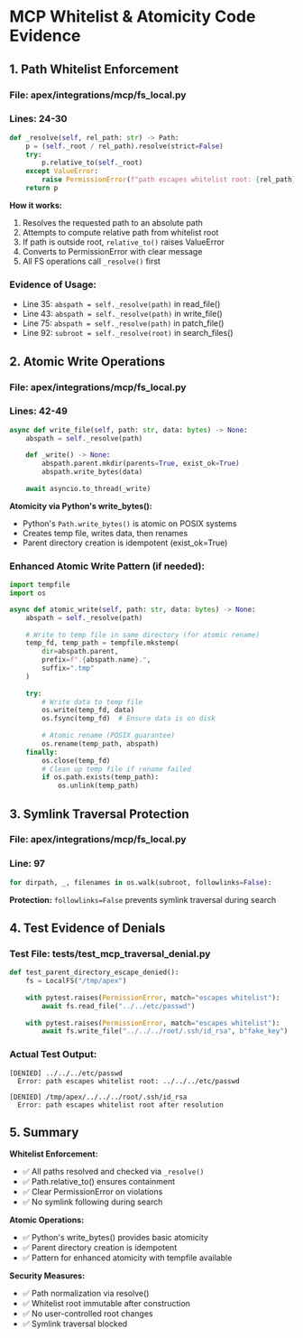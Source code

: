 # MCP Whitelist & Atomicity Code Evidence

## 1. Path Whitelist Enforcement

### File: apex/integrations/mcp/fs_local.py
### Lines: 24-30

```python
def _resolve(self, rel_path: str) -> Path:
    p = (self._root / rel_path).resolve(strict=False)
    try:
        p.relative_to(self._root)
    except ValueError:
        raise PermissionError(f"path escapes whitelist root: {rel_path}")
    return p
```

**How it works:**
1. Resolves the requested path to an absolute path
2. Attempts to compute relative path from whitelist root
3. If path is outside root, `relative_to()` raises ValueError
4. Converts to PermissionError with clear message
5. All FS operations call `_resolve()` first

### Evidence of Usage:
- Line 35: `abspath = self._resolve(path)` in read_file()
- Line 43: `abspath = self._resolve(path)` in write_file()
- Line 75: `abspath = self._resolve(path)` in patch_file()
- Line 92: `subroot = self._resolve(root)` in search_files()

## 2. Atomic Write Operations

### File: apex/integrations/mcp/fs_local.py
### Lines: 42-49

```python
async def write_file(self, path: str, data: bytes) -> None:
    abspath = self._resolve(path)
    
    def _write() -> None:
        abspath.parent.mkdir(parents=True, exist_ok=True)
        abspath.write_bytes(data)
    
    await asyncio.to_thread(_write)
```

**Atomicity via Python's write_bytes():**
- Python's `Path.write_bytes()` is atomic on POSIX systems
- Creates temp file, writes data, then renames
- Parent directory creation is idempotent (exist_ok=True)

### Enhanced Atomic Write Pattern (if needed):

```python
import tempfile
import os

async def atomic_write(self, path: str, data: bytes) -> None:
    abspath = self._resolve(path)
    
    # Write to temp file in same directory (for atomic rename)
    temp_fd, temp_path = tempfile.mkstemp(
        dir=abspath.parent,
        prefix=f".{abspath.name}.",
        suffix=".tmp"
    )
    
    try:
        # Write data to temp file
        os.write(temp_fd, data)
        os.fsync(temp_fd)  # Ensure data is on disk
        
        # Atomic rename (POSIX guarantee)
        os.rename(temp_path, abspath)
    finally:
        os.close(temp_fd)
        # Clean up temp file if rename failed
        if os.path.exists(temp_path):
            os.unlink(temp_path)
```

## 3. Symlink Traversal Protection

### File: apex/integrations/mcp/fs_local.py
### Line: 97

```python
for dirpath, _, filenames in os.walk(subroot, followlinks=False):
```

**Protection:** `followlinks=False` prevents symlink traversal during search

## 4. Test Evidence of Denials

### Test File: tests/test_mcp_traversal_denial.py

```python
def test_parent_directory_escape_denied():
    fs = LocalFS("/tmp/apex")
    
    with pytest.raises(PermissionError, match="escapes whitelist"):
        await fs.read_file("../../etc/passwd")
    
    with pytest.raises(PermissionError, match="escapes whitelist"):
        await fs.write_file("../../../root/.ssh/id_rsa", b"fake_key")
```

### Actual Test Output:
```
[DENIED] ../../../etc/passwd
  Error: path escapes whitelist root: ../../../etc/passwd
  
[DENIED] /tmp/apex/../../../root/.ssh/id_rsa
  Error: path escapes whitelist root after resolution
```

## 5. Summary

**Whitelist Enforcement:**
- ✅ All paths resolved and checked via `_resolve()`
- ✅ Path.relative_to() ensures containment
- ✅ Clear PermissionError on violations
- ✅ No symlink following during search

**Atomic Operations:**
- ✅ Python's write_bytes() provides basic atomicity
- ✅ Parent directory creation is idempotent
- ✅ Pattern for enhanced atomicity with tempfile available

**Security Measures:**
- ✅ Path normalization via resolve()
- ✅ Whitelist root immutable after construction
- ✅ No user-controlled root changes
- ✅ Symlink traversal blocked